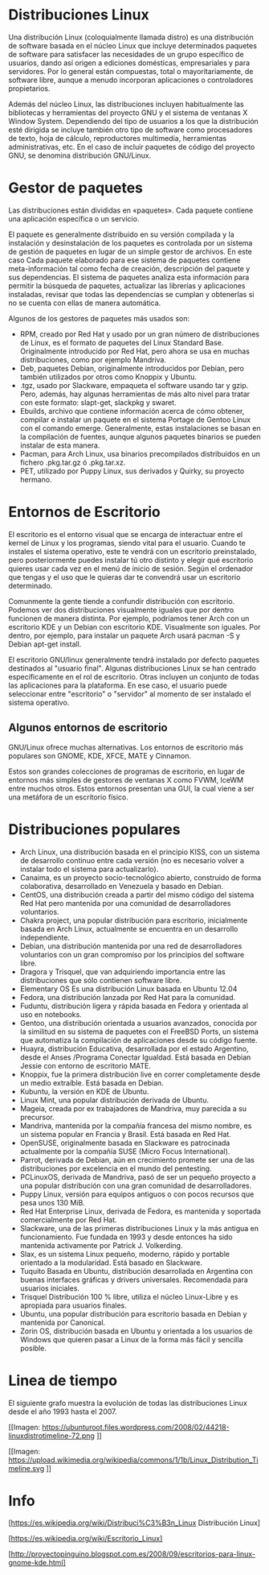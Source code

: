 # Distribuciones Linux
Una distribución Linux (coloquialmente llamada distro) es una distribución de software basada en el núcleo Linux que incluye determinados paquetes de software para satisfacer las necesidades de un grupo específico de usuarios, dando así origen a ediciones domésticas, empresariales y para servidores. Por lo general están compuestas, total o mayoritariamente, de software libre, aunque a menudo incorporan aplicaciones o controladores propietarios.

Además del núcleo Linux, las distribuciones incluyen habitualmente las bibliotecas y herramientas del proyecto GNU y el sistema de ventanas X Window System. Dependiendo del tipo de usuarios a los que la distribución esté dirigida se incluye también otro tipo de software como procesadores de texto, hoja de cálculo, reproductores multimedia, herramientas administrativas, etc. En el caso de incluir paquetes de código del proyecto GNU, se denomina distribución GNU/Linux.

# Gestor de paquetes 
Las distribuciones están divididas en «paquetes». Cada paquete contiene una aplicación específica o un servicio.

El paquete es generalmente distribuido en su versión compilada y la instalación y desinstalación de los paquetes es controlada por un sistema de gestión de paquetes en lugar de un simple gestor de archivos. En este caso Cada paquete elaborado para ese sistema de paquetes contiene meta-información tal como fecha de creación, descripción del paquete y sus dependencias. El sistema de paquetes analiza esta información para permitir la búsqueda de paquetes, actualizar las librerías y aplicaciones instaladas, revisar que todas las dependencias se cumplan y obtenerlas si no se cuenta con ellas de manera automática.

Algunos de los gestores de paquetes más usados son:

- RPM, creado por Red Hat y usado por un gran número de distribuciones de Linux, es el formato de paquetes del Linux Standard Base. Originalmente introducido por Red Hat, pero ahora se usa en muchas distribuciones, como por ejemplo Mandriva.
- Deb, paquetes Debian, originalmente introducidos por Debian, pero también utilizados por otros como Knoppix y Ubuntu. 
- .tgz, usado por Slackware, empaqueta el software usando tar y gzip. Pero, además, hay algunas herramientas de más alto nivel para tratar con este formato: slapt-get, slackpkg y swaret.
- Ebuilds, archivo que contiene información acerca de cómo obtener, compilar e instalar un paquete en el sistema Portage de Gentoo Linux con el comando emerge. Generalmente, estas instalaciones se basan en la compilación de fuentes, aunque algunos paquetes binarios se pueden instalar de esta manera.
- Pacman, para Arch Linux, usa binarios precompilados distribuidos en un fichero .pkg.tar.gz ó .pkg.tar.xz.
- PET, utilizado por Puppy Linux, sus derivados y Quirky, su proyecto hermano.

# Entornos de Escritorio
El escritorio es el entorno visual que se encarga de interactuar entre el kernel de Linux y los programas, siendo vital para el usuario. Cuando te instales el sistema operativo, este te vendrá con un escritorio preinstalado, pero posteriormente puedes instalar tú otro distinto y elegir qué escritorio quieres usar cada vez en el menú de inicio de sesión. Según el ordenador que tengas y el uso que le quieras dar te convendrá usar un escritorio determinado. 

Comunmente la gente tiende a confundir distribución con escritorio. Podemos ver dos distribuciones visualmente iguales que por dentro funcionen de manera distinta. Por ejemplo, podríamos tener Arch con un escritorio KDE y un Debian con escritorio KDE. Visualmente son iguales. Por dentro, por ejemplo, para instalar un paquete Arch usará pacman -S y Debian apt-get install.

El escritorio GNU/linux generalmente tendrá instalado por defecto paquetes destinados al "usuario final". Algunas distribuciones Linux se han centrado específicamente en el rol de escritorio. Otras incluyen un conjunto de todas las aplicaciones para la plataforma. En ese caso, el usuario puede seleccionar entre "escritorio" o "servidor" al momento de ser instalado el sistema operativo.

## Algunos entornos de escritorio 
GNU/Linux ofrece muchas alternativas. Los entornos de escritorio más populares son GNOME, KDE, XFCE, MATE y Cinnamon.

Estos son grandes colecciones de programas de escritorio, en lugar de entornos más simples de gestores de ventanas X como FVWM, IceWM entre muchos otros. Estos entornos presentan una GUI, la cual viene a ser una metáfora de un escritorio físico.

# Distribuciones populares 
- Arch Linux, una distribución basada en el principio KISS, con un sistema de desarrollo continuo entre cada versión (no es necesario volver a instalar todo el sistema para actualizarlo).
- Canaima, es un proyecto socio-tecnológico abierto, construido de forma colaborativa, desarrollado en Venezuela y basado en Debian.
- CentOS, una distribución creada a partir del mismo código del sistema Red Hat pero mantenida por una comunidad de desarrolladores voluntarios.
- Chakra project, una popular distribución para escritorio, inicialmente basada en Arch Linux, actualmente se encuentra en un desarrollo independiente.
- Debian, una distribución mantenida por una red de desarrolladores voluntarios con un gran compromiso por los principios del software libre.
- Dragora y Trisquel, que van adquiriendo importancia entre las distribuciones que sólo contienen software libre.
- Elementary OS Es una distribución Linux basada en Ubuntu 12.04
- Fedora, una distribución lanzada por Red Hat para la comunidad.
- Fuduntu, distribución ligera y rápida basada en Fedora y orientada al uso en notebooks.
- Gentoo, una distribución orientada a usuarios avanzados, conocida por la similitud en su sistema de paquetes con el FreeBSD Ports, un sistema que automatiza la compilación de aplicaciones desde su código fuente.
- Huayra, distribución Educativa, desarrollada por el estado Argentino, desde el Anses /Programa Conectar Igualdad. Está basada en Debian Jessie con entorno de escritorio MATE.
- Knoppix, fue la primera distribución live en correr completamente desde un medio extraíble. Está basada en Debian.
- Kubuntu, la versión en KDE de Ubuntu.
- Linux Mint, una popular distribución derivada de Ubuntu.
- Mageia, creada por ex trabajadores de Mandriva, muy parecida a su precursor.
- Mandriva, mantenida por la compañía francesa del mismo nombre, es un sistema popular en Francia y Brasil. Está basada en Red Hat.
- OpenSUSE, originalmente basada en Slackware es patrocinada actualmente por la compañía SUSE (Micro Focus International).
- Parrot, derivada de Debian, aún en crecimiento promete ser una de las distribuciones por excelencia en el mundo del pentesting.
- PCLinuxOS, derivada de Mandriva, pasó de ser un pequeño proyecto a una popular distribución con una gran comunidad de desarrolladores.
- Puppy Linux, versión para equipos antiguos o con pocos recursos que pesa unos 130 MiB.
- Red Hat Enterprise Linux, derivada de Fedora, es mantenida y soportada comercialmente por Red Hat.
- Slackware, una de las primeras distribuciones Linux y la más antigua en funcionamiento. Fue fundada en 1993 y desde entonces ha sido mantenida activamente por Patrick J. Volkerding.
- Slax, es un sistema Linux pequeño, moderno, rápido y portable orientado a la modularidad. Está basado en Slackware.
- Tuquito Basada en Ubuntu, distribución desarrollada en Argentina con buenas interfaces gráficas y drivers universales. Recomendada para usuarios iniciales.
- Trisquel Distribución 100 % libre, utiliza el núcleo Linux-Libre y es apropiada para usuarios finales.
- Ubuntu, una popular distribución para escritorio basada en Debian y mantenida por Canonical.
- Zorin OS, distribución basada en Ubuntu y orientada a los usuarios de Windows que quieren pasar a Linux de la forma más fácil y sencilla posible.


# Linea de tiempo
El siguiente grafo muestra la evolución de todas las distribuciones Linux desde el año 1993 hasta el 2007.

[[Imagen: https://ubunturoot.files.wordpress.com/2008/02/44218-linuxdistrotimeline-72.png ]]

[[Imagen: https://upload.wikimedia.org/wikipedia/commons/1/1b/Linux_Distribution_Timeline.svg ]]



# Info 
[https://es.wikipedia.org/wiki/Distribuci%C3%B3n_Linux Distribución Linux]

[https://es.wikipedia.org/wiki/Escritorio_Linux]

[http://proyectopinguino.blogspot.com.es/2008/09/escritorios-para-linux-gnome-kde.html]

